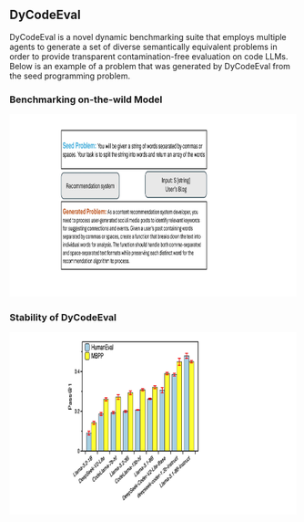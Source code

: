 

## DyCodeEval

DyCodeEval is a novel dynamic benchmarking suite that employs multiple agents to generate a set of diverse semantically equivalent problems in order to provide transparent contamination-free evaluation on code LLMs. Below is an example of a problem that was generated by DyCodeEval from the seed programming problem.





### Benchmarking on-the-wild Model
<div  align="center">    
 <img src="https://github.com/anonymousGithub2022/DyCodeEval/blob/main/resource/example%20(1)-page-001.jpg" width="1200" height="320" alt="An Example from DyCodeEval"/><br/>
</div>   


### Stability of DyCodeEval

<div  align="center">    
 <img src="https://github.com/anonymousGithub2022/DyCodeEval/blob/main/resource/stability.jpg" width="1200" height="320" alt="Benchmarking on-the-wild model"/><br/>
</div>   
